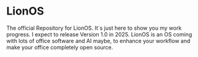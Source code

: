 # LionOS
The official Repository for LionOS. It´s just here to show you my work progress. I expect to release Version 1.0 in 2025.
LionOS is an OS coming with lots of office software and AI maybe, to enhance your workflow and make your office completely open source.
